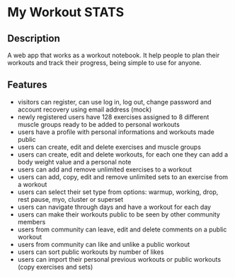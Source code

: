# My Workout STATS 


## Description
A web app that works as a workout notebook. It help people to plan their workouts and track their progress, being simple to use for anyone.


## Features
- visitors can register, can use log in, log out, change password and account recovery using email address (mock)
- newly registered users have 128 exercises assigned to 8 different muscle groups ready to be added to personal workouts
- users have a profile with personal informations and workouts made public
- users can create, edit and delete exercises and muscle groups
- users can create, edit and delete workouts, for each one they can add a body weight value and a personal note
- users can add and remove unlimited exercises to a workout
- users can add, copy, edit and remove unlimited sets to an exercise from a workout
- users can select their set type from options: warmup, working, drop, rest pause, myo, cluster or superset
- users can navigate through days and have a workout for each day
- users can make their workouts public to be seen by other community members
- users from community can leave, edit and delete comments on a public workout 
- users from community can like and unlike a public workout
- users can sort public workouts by number of likes
- users can import their personal previous workouts or public workouts (copy exercises and sets)